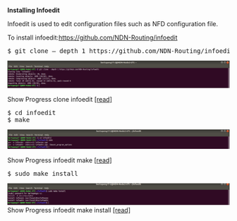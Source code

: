 **Installing Infoedit**

Infoedit is used to edit configuration files such as NFD configuration file.

To install infoedit:https://github.com/NDN-Routing/infoedit

<pre>
$ git clone — depth 1 https://github.com/NDN-Routing/infoedit
</pre>
![[alt tag]](https://github.com/syaifulahdan/Mini-NDN-Work/blob/main/Assignment%202:NDNrg-Topology/NDNrg-Image-Node2/NDNrg-Image-Infoedit2/1-gitclone-infoedit2.png)

Show Progress clone infoedit [[read]](https://github.com/syaifulahdan/Mini-NDN-Work/blob/main/Assignment%202:NDNrg-Topology/NDNrg-Image-Node2/infoedit2-gitclone.txt)

<pre>
$ cd infoedit
$ make
</pre>

![[alt tag]](https://github.com/syaifulahdan/Mini-NDN-Work/blob/main/Assignment%202:NDNrg-Topology/NDNrg-Image-Node2/NDNrg-Image-Infoedit2/2-infoedit2-make.png)

Show Progress infoedit make [[read]](https://github.com/syaifulahdan/Mini-NDN-Work/blob/main/Assignment%202:NDNrg-Topology/NDNrg-Image-Node2/infoedit2-make.txt)


<pre>
$ sudo make install
</pre>

![[alt tag]](https://github.com/syaifulahdan/Mini-NDN-Work/blob/main/Assignment%202:NDNrg-Topology/NDNrg-Image-Node2/NDNrg-Image-Infoedit2/3-infoedit2-make-install.png)
Show Progress infoedit make install [[read]](https://github.com/syaifulahdan/Mini-NDN-Work/blob/main/Assignment%202:NDNrg-Topology/NDNrg-Image-Node2/infoedit2-make-install.txt)

